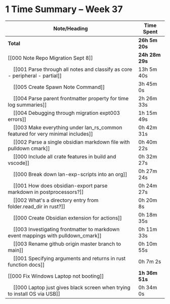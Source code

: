 # 1 Time Summary – Week 37

| Note/Heading | Time Spent |
|--------------|------------|
| **Total** | **26h 5m 20s** |
| [[000 Note Repo Migration Sept 8]] | **24h 28m 29s** |
| &nbsp;&nbsp;&nbsp;&nbsp;[[001 Parse through all notes and classify as core - peripheral - partial]] | 13h 5m 40s |
| &nbsp;&nbsp;&nbsp;&nbsp;[[005 Create Spawn Note Command]] | 3h 45m 0s |
| &nbsp;&nbsp;&nbsp;&nbsp;[[004 Parse parent frontmatter property for time log summaries]] | 2h 26m 33s |
| &nbsp;&nbsp;&nbsp;&nbsp;[[004 Debugging through migration expt003 errors]] | 1h 15m 49s |
| &nbsp;&nbsp;&nbsp;&nbsp;[[003 Make everything under lan_rs_common featured for very minimal includes]] | 0h 42m 31s |
| &nbsp;&nbsp;&nbsp;&nbsp;[[002 Parse a single obsidian markdown file with pulldown cmark]] | 0h 40m 22s |
| &nbsp;&nbsp;&nbsp;&nbsp;[[000 Include all crate features in build and vscode]] | 0h 32m 27s |
| &nbsp;&nbsp;&nbsp;&nbsp;[[000 Break down lan-exp-scripts into an org]] | 0h 27m 24s |
| &nbsp;&nbsp;&nbsp;&nbsp;[[001 How does obsidian-export parse markdown in postprocessors?]] | 0h 24m 27s |
| &nbsp;&nbsp;&nbsp;&nbsp;[[002 What's a directory entry from folder.read_dir in rust?]] | 0h 20m 8s |
| &nbsp;&nbsp;&nbsp;&nbsp;[[000 Create Obsidian extension for actions]] | 0h 18m 35s |
| &nbsp;&nbsp;&nbsp;&nbsp;[[003 Investigating frontmatter to markdown event mappings with pulldown_cmark]] | 0h 11m 33s |
| &nbsp;&nbsp;&nbsp;&nbsp;[[003 Rename github origin master branch to main]] | 0h 10m 55s |
| &nbsp;&nbsp;&nbsp;&nbsp;[[001 Specifying arguments and returns in rust function docs]] | 0h 7m 2s |
| [[000 Fix Windows Laptop not booting]] | **1h 36m 51s** |
| &nbsp;&nbsp;&nbsp;&nbsp;[[000 Laptop just gives black screen when trying to install OS via USB]] | 0h 34m 0s |


